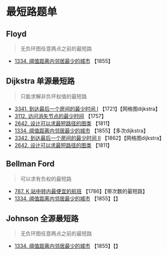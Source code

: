 # 最短路题单

## Floyd

> 无负环图任意两点之前的最短路

* [1334. 阈值距离内邻居最少的城市](https://leetcode.cn/problems/find-the-city-with-the-smallest-number-of-neighbors-at-a-threshold-distance/) 【1855】

## Dijkstra 单源最短路

> 只能求解非负环权值的最短路

* [3341. 到达最后一个房间的最少时间 I](https://leetcode.cn/problems/find-minimum-time-to-reach-last-room-i/) 【1721】【网格图dijkstra】
* [3112. 访问消失节点的最少时间](https://leetcode.cn/problems/minimum-time-to-visit-disappearing-nodes/) 【1757】
* [2642. 设计可以求最短路径的图类](https://leetcode.cn/problems/design-graph-with-shortest-path-calculator/) 【1811】
* [1334. 阈值距离内邻居最少的城市](https://leetcode.cn/problems/find-the-city-with-the-smallest-number-of-neighbors-at-a-threshold-distance/) 【1855】【多次dijkstra】
*  [3342. 到达最后一个房间的最少时间 II](https://leetcode.cn/problems/find-minimum-time-to-reach-last-room-ii/) 【1862】【网格图dijkstra】
*  [2642. 设计可以求最短路径的图类](https://leetcode.cn/problems/design-graph-with-shortest-path-calculator/) 【1811】

## Bellman Ford

> 可以求有负权的最短路

* [787. K 站中转内最便宜的航班](https://leetcode.cn/problems/cheapest-flights-within-k-stops/) 【1786】【带次数的最短路】
* [1334. 阈值距离内邻居最少的城市](https://leetcode.cn/problems/find-the-city-with-the-smallest-number-of-neighbors-at-a-threshold-distance/) 【1855】【】

## Johnson 全源最短路

> 无负环图任意两点之前的最短路

* [1334. 阈值距离内邻居最少的城市](https://leetcode.cn/problems/find-the-city-with-the-smallest-number-of-neighbors-at-a-threshold-distance/) 【1855】【】

